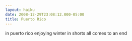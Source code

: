 ```yaml
---
layout: haiku
date: 2008-12-29T23:08:12.000-05:00
title: Puerto Rico
---
```


in puerto rico
enjoying winter in shorts
all comes to an end
